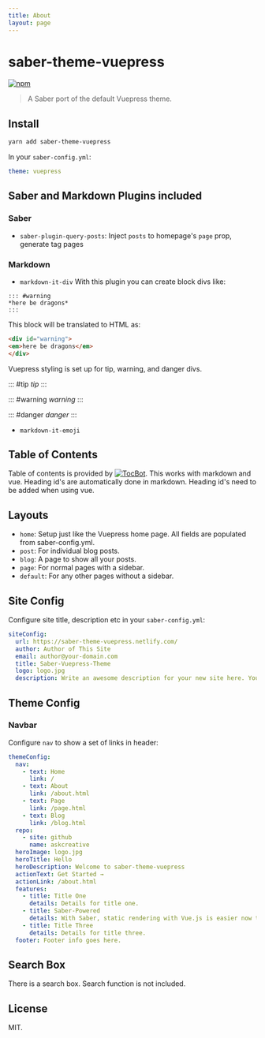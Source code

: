 ```yaml
---
title: About
layout: page
---
```

# saber-theme-vuepress

[![npm](https://)](https:)

> A Saber port of the default Vuepress theme.

## Install

```bash
yarn add saber-theme-vuepress
```

In your `saber-config.yml`:

```yaml
theme: vuepress
```

## Saber and Markdown Plugins included

### Saber

- `saber-plugin-query-posts`: Inject `posts` to homepage's `page` prop, generate tag pages

### Markdown

- `markdown-it-div`
With this plugin you can create block divs like:
```
::: #warning
*here be dragons*
:::
```
This block will be translated to HTML as:
```html
<div id="warning">
<em>here be dragons</em>
</div>
```
Vuepress styling is set up for tip, warning, and danger divs.

::: #tip 
*tip*
:::

::: #warning
*warning*
:::

::: #danger
*danger*
:::

- `markdown-it-emoji`

## Table of Contents
Table of contents is provided by [![TocBot](https://tscanlin.github.io/tocbot)](https://tscanlin.github.io/tocbot). This works with markdown and vue. Heading id's are automatically done in markdown. Heading id's need to be added when using vue.

## Layouts

- `home`: Setup just like the Vuepress home page. All fields are populated from saber-config.yml.
- `post`: For individual blog posts.
- `blog`: A page to show all your posts.
- `page`: For normal pages with a sidebar.
- `default`: For any other pages without a sidebar.

## Site Config

Configure site title, description etc in your `saber-config.yml`:

```yaml
siteConfig:
  url: https://saber-theme-vuepress.netlify.com/
  author: Author of This Site
  email: author@your-domain.com
  title: Saber-Vuepress-Theme
  logo: logo.jpg
  description: Write an awesome description for your new site here. You can edit this line in saber-config.yml. It will appear in your document head meta (for Google search results) site description.
```

## Theme Config

### Navbar

Configure `nav` to show a set of links in header:

```yaml
themeConfig:
  nav: 
    - text: Home
      link: /
    - text: About
      link: /about.html
    - text: Page
      link: /page.html
    - text: Blog
      link: /blog.html
  repo:
    - site: github
      name: askcreative
  heroImage: logo.jpg
  heroTitle: Hello
  heroDescription: Welcome to saber-theme-vuepress
  actionText: Get Started →
  actionLink: /about.html
  features: 
    - title: Title One
      details: Details for title one.
    - title: Saber-Powered
      details: With Saber, static rendering with Vue.js is easier now than ever. 
    - title: Title Three
      details: Details for title three.
  footer: Footer info goes here.
```

## Search Box

There is a search box. Search function is not included. 

## License

MIT.
